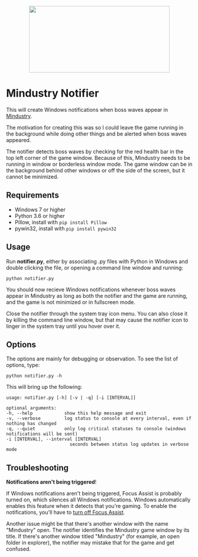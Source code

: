 <p align="center">
  <img width="380" height="180" src="https://user-images.githubusercontent.com/490097/72409396-8055b780-371a-11ea-80f1-3d5915ac9116.png" />
</p>

Mindustry Notifier
=======================================
This will create Windows notifications when boss waves appear 
in [Mindustry](https://github.com/Anuken/Mindustry).

The motivation for creating this was so I could leave the game running in 
the background while doing other things and be alerted when boss waves 
appeared.

The notifier detects boss waves by checking for the red health bar in the 
top left corner of the game window. Because of this, Mindustry needs to be 
running in window or borderless window mode. The game window can be in the 
background behind other windows or off the side of the screen, but it cannot 
be minimized.


## Requirements
- Windows 7 or higher
- Python 3.6 or higher
- Pillow, install with `pip install Pillow`
- pywin32, install with `pip install pywin32`


## Usage
Run **notifier.py**, either by associating .py files with Python in 
Windows and double clicking the file, or opening a command line window 
and running:
```
python notifier.py
```
You should now recieve Windows notifications whenever boss waves appear in 
Mindustry as long as both the notifier and the game are running, and the 
game is not minimized or in fullscreen mode.

Close the notifier through the system tray icon menu. You can also close 
it by killing the command line window, but that may cause the notifier 
icon to linger in the system tray until you hover over it.


## Options
The options are mainly for debugging or observation. To see the list of options, type:
```
python notifier.py -h
```
This will bring up the following:

    usage: notifier.py [-h] [-v | -q] [-i [INTERVAL]]

    optional arguments:
    -h, --help            show this help message and exit
    -v, --verbose         log status to console at every interval, even if nothing has changed
    -q, --quiet           only log critical statuses to console (windows notifications will be sent)
    -i [INTERVAL], --interval [INTERVAL]
                            seconds between status log updates in verbose mode


## Troubleshooting
**Notifications aren't being triggered**!

If Windows notifications aren't being triggered, Focus Assist is 
probably turned on, which silences all Windows notifications. Windows 
automatically enables this feature when it detects that you're 
gaming. To enable the notifications, you'll have to 
[turn off Focus Assist](https://support.microsoft.com/en-us/help/4026996/windows-10-turn-focus-assist-on-or-off).

Another issue might be that there's another window with the name 
"Mindustry" open. The notifier identifies the Mindustry 
game window by its title. If there's another window titled "Mindustry" 
(for example, an open folder in explorer), the notifier may mistake 
that for the game and get confused.
